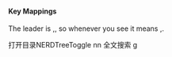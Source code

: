 #### Key Mappings
The leader is ,, so whenever you see <leader> it means ,.

打开目录NERDTreeToggle
<leader>nn
全文搜索
<leader>g
